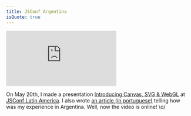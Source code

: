 ```yaml
---
title: JSConf Argentina
isQuote: true
---
```


<div class="iframe-wrap">
  <iframe src="http://blip.tv/play/AYL_pwUC.html?p=1" frameborder="0" allowfullscreen="true">
  </iframe>
</div>

On May 20th, I made a presentation [Introducing Canvas, SVG & WebGL](http://talks.zenorocha.com/jsconf/) at [JSConf Latin America](http://jsconf.com.ar). I also wrote [an article (in portuguese)](/relato-jsconfar) telling how was my experience in Argentina. Well, now the video is online! \o/